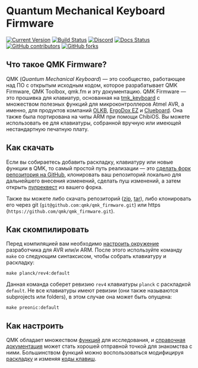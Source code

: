 # Quantum Mechanical Keyboard Firmware

[![Current Version](https://img.shields.io/github/tag/qmk/qmk_firmware.svg)](https://github.com/qmk/qmk_firmware/tags)
[![Build Status](https://travis-ci.com/qmk/qmk_firmware.svg?branch=master)](https://travis-ci.com/qmk/qmk_firmware)
[![Discord](https://img.shields.io/discord/440868230475677696.svg)](https://discord.gg/Uq7gcHh)
[![Docs Status](https://img.shields.io/badge/docs-ready-orange.svg)](https://docs.qmk.fm)
[![GitHub contributors](https://img.shields.io/github/contributors/qmk/qmk_firmware.svg)](https://github.com/qmk/qmk_firmware/pulse/monthly)
[![GitHub forks](https://img.shields.io/github/forks/qmk/qmk_firmware.svg?style=social&label=Fork)](https://github.com/qmk/qmk_firmware/)

## Что такое QMK Firmware?

QMK (*Quantum Mechanical Keyboard*) — это сообщество, работающее над ПО с открытым исходным кодом, которое разрабатывает QMK Firmware, QMK Toolbox, qmk.fm и эту документацию. QMK Firmware — это прошивка для клавиатур, основанная на [tmk\_keyboard](https://github.com/tmk/tmk_keyboard) с множеством полезных функций для микроконтроллеров Atmel AVR, а именно, для продуктов компаний [OLKB](https://olkb.com), [ErgoDox EZ](https://www.ergodox-ez.com) и [Clueboard](https://clueboard.co/). Она также была портирована на чипы ARM при помощи ChibiOS. Вы можете использовать ее для клавиатуры, собранной вручную или имеющей нестандартную печатную плату.

## Как скачать

Если вы собираетесь добавить раскладку, клавиатуру или новые функции в QMK, то самый простой путь реализации — это [сделать форк репозитория на GitHub](https://github.com/qmk/qmk_firmware#fork-destination-box), клонировать ваш репозиторий локально для дальнейшего внесения изменений, сделать пуш изменений, а затем открыть [пулреквест](https://github.com/qmk/qmk_firmware/pulls) из вашего форка.

Также вы можете либо скачать репозиторий ([zip](https://github.com/qmk/qmk_firmware/zipball/master), [tar](https://github.com/qmk/qmk_firmware/tarball/master)), либо клонировать его через git (`git@github.com:qmk/qmk_firmware.git`) или https (`https://github.com/qmk/qmk_firmware.git`).

## Как скомпилировать

Перед компиляцией вам необходимо [настроить окружение](ru-ru/getting_started_build_tools.md) разработчика для AVR или/и ARM. После этого используйте команду `make` со следующим синтаксисом, чтобы собрать клавиатуру и раскладку:

    make planck/rev4:default

Данная команда соберет ревизию `rev4` клавиатуры `planck` с раскладкой `default`. Не все клавиатуры имеют ревизии (они также называются subprojects или folders), в этом случае она может быть опущена:

    make preonic:default

## Как настроить

QMK обладает множеством [функций](ru-ru/features.md) для исследования, и [справочная документация](https://docs.qmk.fm) может стать хорошей отправной точкой для знакомства с ними. Большинством функций можно воспользоваться модифицируя [раскладку](ru-ru/keymap.md) и изменяя [коды клавиш](ru-ru/keycodes.md).
